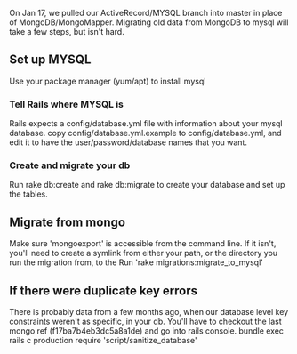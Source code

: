 On Jan 17, we pulled our ActiveRecord/MYSQL branch into master in place of MongoDB/MongoMapper.  Migrating old data from MongoDB to mysql will take a few steps, but isn't hard.

## Set up MYSQL
Use your package manager (yum/apt) to install mysql

### Tell Rails where MYSQL is
Rails expects a config/database.yml file with information about your mysql database.  copy config/database.yml.example to config/database.yml, and edit it to have the user/password/database names that you want.

### Create and migrate your db
Run 
    rake db:create
and 
    rake db:migrate 
to create your database and set up the tables.

## Migrate from mongo
Make sure 'mongoexport' is accessible from the command line.  If it isn't, you'll need to create a symlink from either your path, or the directory you run the migration from, to the
Run 'rake migrations:migrate_to_mysql'

## If there were duplicate key errors
There is probably data from a few months ago, when our database level key constraints weren't as specific, in your db.  You'll have to checkout the last mongo ref (f17ba7b4eb3dc5a8a1de) and go into rails console.
    bundle exec rails c production
    require 'script/sanitize_database'
